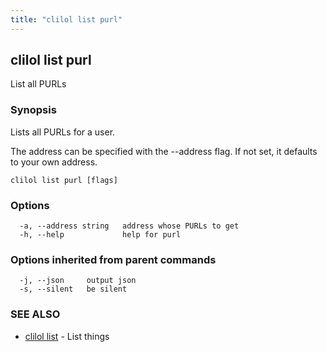 ```yaml
---
title: "clilol list purl"
---
```

## clilol list purl

List all PURLs

### Synopsis

Lists all PURLs for a user.

The address can be specified with the --address flag. If not set,
it defaults to your own address.

```
clilol list purl [flags]
```

### Options

```
  -a, --address string   address whose PURLs to get
  -h, --help             help for purl
```

### Options inherited from parent commands

```
  -j, --json     output json
  -s, --silent   be silent
```

### SEE ALSO

* [clilol list](clilol_list.md)	 - List things

